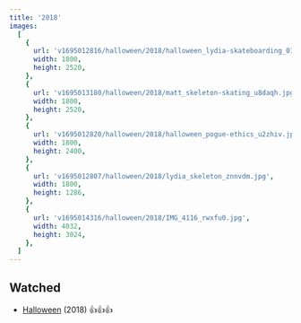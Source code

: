 ```yaml
---
title: '2018'
images:
  [
    {
      url: 'v1695012816/halloween/2018/halloween_lydia-skateboarding_01_msijt7.jpg',
      width: 1800,
      height: 2520,
    },
    {
      url: 'v1695013180/halloween/2018/matt_skeleton-skating_u8daqh.jpg',
      width: 1800,
      height: 2520,
    },
    {
      url: 'v1695012820/halloween/2018/halloween_pogue-ethics_u2zhiv.jpg',
      width: 1800,
      height: 2400,
    },
    {
      url: 'v1695012807/halloween/2018/lydia_skeleton_znnvdm.jpg',
      width: 1800,
      height: 1286,
    },
    {
      url: 'v1695014316/halloween/2018/IMG_4116_rwxfu0.jpg',
      width: 4032,
      height: 3024,
    },
  ]
---
```


## Watched

- [Halloween](https://www.imdb.com/title/tt1502407/) (2018) 👍👍👍
